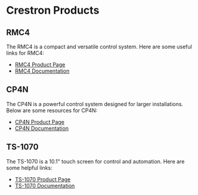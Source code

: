 # Crestron Products

## RMC4
The RMC4 is a compact and versatile control system. Here are some useful links for RMC4:

- [RMC4 Product Page](https://www.crestron.com/Products/Control-Hardware-Software/Hardware/Control-Systems/RMC4)
- [RMC4 Documentation](https://www.crestron.com/Support/Resource-Library)

## CP4N
The CP4N is a powerful control system designed for larger installations. Below are some resources for CP4N:

- [CP4N Product Page](https://www.crestron.com/Products/Control-Hardware-Software/Hardware/Control-Systems/CP4N)
- [CP4N Documentation](https://www.crestron.com/getmedia/be0f675e-d257-40a8-855b-1ed004a7235e/mg_pm_rmc4)

## TS-1070
The TS-1070 is a 10.1" touch screen for control and automation. Here are some helpful links:

- [TS-1070 Product Page](https://www.crestron.com/Products/Touch-Screens/TS-1070)
- [TS-1070 Documentation](https://www.crestron.com/Support/Resource-Library)
